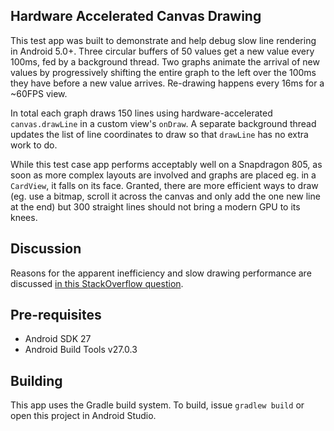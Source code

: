 Hardware Accelerated Canvas Drawing
----------
This test app was built to demonstrate and help debug slow line rendering in Android 5.0+. Three circular buffers of 50 values get a new value every 100ms, fed by a background thread. Two graphs animate the arrival of new values by progressively shifting the entire graph to the left over the 100ms they have before a new value arrives. Re-drawing happens every 16ms for a ~60FPS view.

In total each graph draws 150 lines using hardware-accelerated `canvas.drawLine` in a custom view's `onDraw`. A separate background thread updates the list of line coordinates to draw so that `drawLine` has no extra work to do.

While this test case app performs acceptably well on a Snapdragon 805, as soon as more complex layouts are involved and graphs are placed eg. in a `CardView`, it falls on its face. Granted, there are more efficient ways to draw (eg. use a bitmap, scroll it across the canvas and only add the one new line at the end) but 300 straight lines should not bring a modern GPU to its knees.

Discussion
----------
Reasons for the apparent inefficiency and slow drawing performance are discussed [in this StackOverflow question](https://stackoverflow.com/questions/48599124/why-ha-canvas-is-unable-to-redraw-300-lines-every-frame).

Pre-requisites
----------
- Android SDK 27
- Android Build Tools v27.0.3

Building
----------
This app uses the Gradle build system. To build, issue `gradlew build` or open this project in Android Studio.